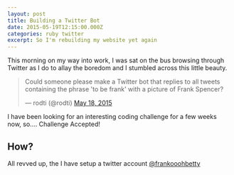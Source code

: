 ```yaml
---
layout: post
title: Building a Twitter Bot
date: 2015-05-19T12:15:00.000Z
categories: ruby twitter
excerpt: So I'm rebuilding my website yet again
---
```


This morning on my way into work, I was sat on the bus browsing through Twitter as I do to allay the boredom and I stumbled across this little beauty.

<blockquote class="twitter-tweet" data-partner="tweetdeck"><p lang="en" dir="ltr">Could someone please make a Twitter bot that replies to all tweets containing the phrase &#39;to be frank&#39; with a picture of Frank Spencer?</p>&mdash; rodti (@rodti) <a href="https://twitter.com/rodti/status/600427981933301760">May 18, 2015</a></blockquote>

I have been looking for an interesting coding challenge for a few weeks now, so.... Challenge Accepted!

## How?
All revved up, the I have setup a twitter account [@frankooohbetty](http://www.twitter.com/frankooohbetty)